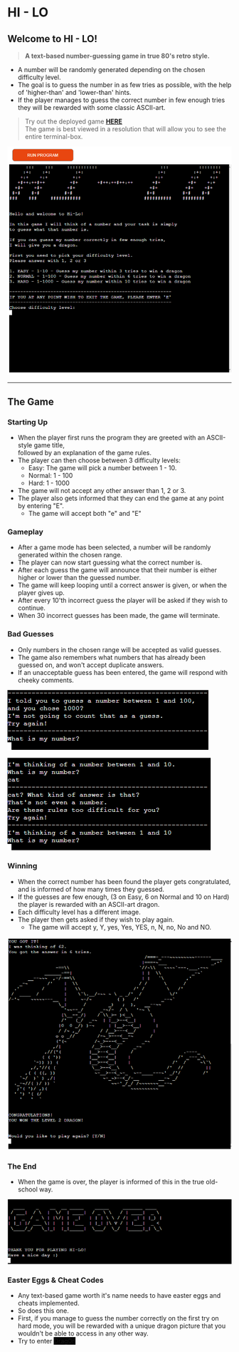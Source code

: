# __HI - LO__

## Welcome to HI - LO!

> __A text-based number-guessing game in true 80's retro style.__

* A number will be randomly generated depending on the chosen difficulty level.
* The goal is to guess the number in as few tries as possible, with the help
  of 'higher-than' and 'lower-than' hints.
* If the player manages to guess the correct number in few enough tries they
  will be rewarded with some classic ASCII-art.

> Try out the deployed game [__HERE__](https://hi-lo-mv.herokuapp.com/)   
> The game is best viewed in a resolution that will allow you to see the entire terminal-box.

![game](images/hi-lo.png)

---

## __The Game__

### __Starting Up__
* When the player first runs the program they are greeted with an ASCII-style game title,   
  followed by an explanation of the game rules.
* The player can then choose between 3 difficulty levels:
  - Easy: The game will pick a number between 1 - 10.
  - Normal: 1 - 100
  - Hard: 1 - 1000
* The game will not accept any other answer than 1, 2 or 3.
* The player also gets informed that they can end the game at any point by entering "E".
  - The game will accept both "e" and "E"

### __Gameplay__
* After a game mode has been selected, a number will be randomly generated within the chosen range.
* The player can now start guessing what the correct number is.
* After each guess the game will announce that their number is either higher or lower than the guessed number.
* The game will keep looping until a correct answer is given, or when the player gives up.
* After every 10'th incorrect guess the player will be asked if they wish to continue.
* When 30 incorrect guesses has been made, the game will terminate.

### __Bad Guesses__
* Only numbers in the chosen range will be accepted as valid guesses.
* The game also remembers what numbers that has already been guessed on, and won't accept duplicate answers.
* If an unacceptable guess has been entered, the game will respond with cheeky comments.

![Bad guess](images/bad-guess.png)

![Bad guess2](images/bad-guess2.png)

### __Winning__
* When the correct number has been found the player gets congratulated, and is informed of how many times they guessed.
* If the guesses are few enough, (3 on Easy, 6 on Normal and 10 on Hard) the player is rewarded with an ASCII-art dragon.
* Each difficulty level has a different image.
* The player then gets asked if they wish to play again.
  - The game will accept y, Y, yes, Yes, YES, n, N, no, No and NO.

![Win](images/win.png)

### __The End__
* When the game is over, the player is informed of this in the true old-school way.

![Game Over](images/game-over.png)

### __Easter Eggs & Cheat Codes__
* Any text-based game worth it's name needs to have easter eggs and cheats implemented.   
* So does this one.
* First, if you manage to guess the number correctly on the first try on hard mode, you will be rewarded with a unique dragon picture that you wouldn't be able to access in any other way.
* Try to enter <span style="background-color: black" onmouseover="background-color: white">Drag0n</span>